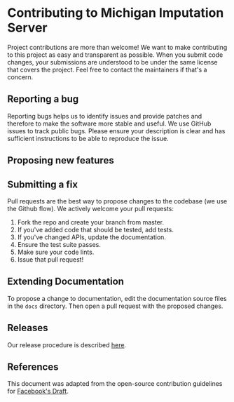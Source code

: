 # Contributing to Michigan Imputation Server
Project contributions are more than welcome! We want to make contributing to this project as easy and transparent as possible. When you submit code changes, your submissions are understood to be under the same license that covers the project. Feel free to contact the maintainers if that's a concern.

## Reporting a bug
Reporting bugs helps us to identify issues and provide patches and therefore to make the software more stable and useful.
We use GitHub issues to track public bugs. Please ensure your description is clear and has sufficient instructions to be able to reproduce the issue.

## Proposing new features

## Submitting a fix
Pull requests are the best way to propose changes to the codebase (we use the Github flow). We actively welcome your pull requests:
1. Fork the repo and create your branch from master.
2. If you've added code that should be tested, add tests.
3. If you've changed APIs, update the documentation.
4. Ensure the test suite passes.
5. Make sure your code lints.
6. Issue that pull request!

## Extending Documentation
To propose a change to documentation, edit the documentation source files in the `docs` directory. Then open a pull request with the proposed changes.

## Releases
Our release procedure is described [here](https://github.com/genepi/imputationserver/blob/master/RELEASE.md).


## References
This document was adapted from the open-source contribution guidelines for [Facebook's Draft](https://github.com/facebook/draft-js/blob/a9316a723f9e918afde44dea68b5f9f39b7d9b00/CONTRIBUTING.md).
